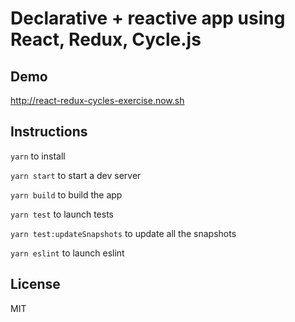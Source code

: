# Declarative + reactive app using React, Redux, Cycle.js

## Demo
http://react-redux-cycles-exercise.now.sh

## Instructions

`yarn` to install

`yarn start` to start a dev server

`yarn build` to build the app

`yarn test` to launch tests

`yarn test:updateSnapshots` to update all the snapshots

`yarn eslint` to launch eslint

## License

MIT
